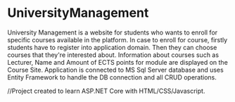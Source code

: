 # UniversityManagement

University Management is a website for students who wants to enroll for specific courses available in the platform. In case to enroll for course, firstly students have to register
into application domain. Then they can choose courses that they're interested about. Information about courses such as Lecturer, Name and Amount of ECTS points for module are
displayed on the Course Site. Application is connected to MS Sql Server database and uses Entity Framework to handle the DB connection and all CRUD operations.

//Project created to learn ASP.NET Core with HTML/CSS/Javascript.
